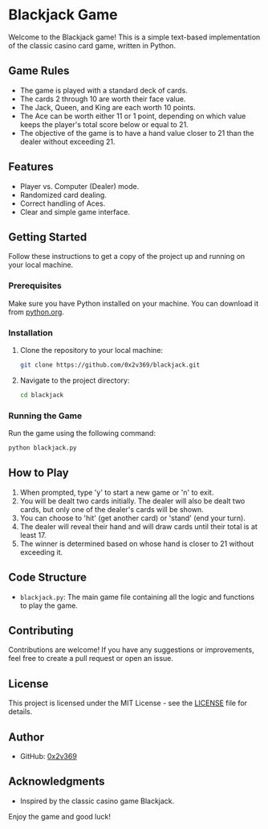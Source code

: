 
# Blackjack Game

Welcome to the Blackjack game! This is a simple text-based implementation of the classic casino card game, written in Python.

## Game Rules

- The game is played with a standard deck of cards.
- The cards 2 through 10 are worth their face value.
- The Jack, Queen, and King are each worth 10 points.
- The Ace can be worth either 11 or 1 point, depending on which value keeps the player's total score below or equal to 21.
- The objective of the game is to have a hand value closer to 21 than the dealer without exceeding 21.

## Features

- Player vs. Computer (Dealer) mode.
- Randomized card dealing.
- Correct handling of Aces.
- Clear and simple game interface.

## Getting Started

Follow these instructions to get a copy of the project up and running on your local machine.

### Prerequisites

Make sure you have Python installed on your machine. You can download it from [python.org](https://www.python.org/downloads/).

### Installation

1. Clone the repository to your local machine:
    ```sh
    git clone https://github.com/0x2v369/blackjack.git
    ```
2. Navigate to the project directory:
    ```sh
    cd blackjack
    ```

### Running the Game

Run the game using the following command:
```sh
python blackjack.py
```

## How to Play

1. When prompted, type 'y' to start a new game or 'n' to exit.
2. You will be dealt two cards initially. The dealer will also be dealt two cards, but only one of the dealer's cards will be shown.
3. You can choose to 'hit' (get another card) or 'stand' (end your turn).
4. The dealer will reveal their hand and will draw cards until their total is at least 17.
5. The winner is determined based on whose hand is closer to 21 without exceeding it.

## Code Structure

- `blackjack.py`: The main game file containing all the logic and functions to play the game.

## Contributing

Contributions are welcome! If you have any suggestions or improvements, feel free to create a pull request or open an issue.

## License

This project is licensed under the MIT License - see the [LICENSE](LICENSE) file for details.

## Author

- GitHub: [0x2v369](https://github.com/0x2v369)

## Acknowledgments

- Inspired by the classic casino game Blackjack.

Enjoy the game and good luck!
